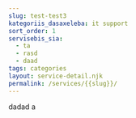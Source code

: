 ```yaml
---
slug: test-test3
kategoriis_dasaxeleba: it support
sort_order: 1
servisebis_sia:
  - ta
  - rasd
  - daad
tags: categories
layout: service-detail.njk
permalink: /services/{{slug}}/
---
```

dadad a
